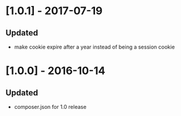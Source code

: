 # [1.0.1] - 2017-07-19
## Updated
- make cookie expire after a year instead of being a session cookie

# [1.0.0] - 2016-10-14
## Updated
- composer.json for 1.0 release
